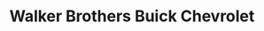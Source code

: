 ---
title: "Walker Brothers Buick Chevrolet"
url: /edinboro/walker-brothers-buick-chevrolet/
shop: Autohaus
---